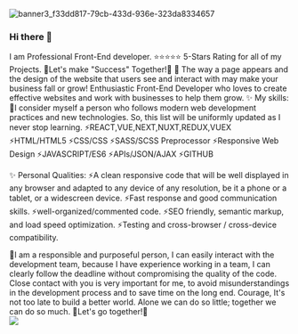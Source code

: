 ![banner3_f33dd817-79cb-433d-936e-323da8334657](https://user-images.githubusercontent.com/88071912/130067095-dfbddb34-ddc9-4e18-ad9d-867aed2002b7.jpg)
### Hi there 👋
I am Professional Front-End developer.
⭐⭐⭐⭐⭐ 5-Stars Rating for all of my Projects.
👯Let's make "Success" Together!👯
🤔 The way a page appears and the design of the website that users see and interact with may make your business fall or grow!
Enthusiastic Front-End Developer who loves to create effective websites and work with businesses to help them grow.
✨ My skills:
💬I consider myself a person who follows modern web development practices and new technologies.
So, this list will be uniformly updated as I never stop learning.
⚡REACT,VUE,NEXT,NUXT,REDUX,VUEX
⚡HTML/HTML5
⚡CSS/CSS
⚡SASS/SCSS Preprocessor
⚡Responsive Web Design
⚡JAVASCRIPT/ES6
⚡APIs/JSON/AJAX
⚡GITHUB

✨ Personal Qualities:
⚡A clean responsive code that will be well displayed in any browser and adapted to any device of any resolution, be it a phone or a tablet, or a widescreen device.
⚡Fast response and good communication skills.
⚡well-organized/commented code.
⚡SEO friendly, semantic markup, and load speed optimization.
⚡Testing and cross-browser / cross-device compatibility.

🔭I am a responsible and purposeful person, I can easily interact with the development team, because I have experience working in a team, I can clearly follow the deadline without compromising the quality of the code.
Close contact with you is very important for me, to avoid misunderstandings in the development process and to save time on the long end.
Courage, It's not too late to build a better world.
Alone we can do so little; together we can do so much.
👯Let's go together!👯</br>
<img src = "https://github-readme-stats.vercel.app/api?username=webpointdev&show_icons=true&count_private=true&theme=prussian&line_height=32">

